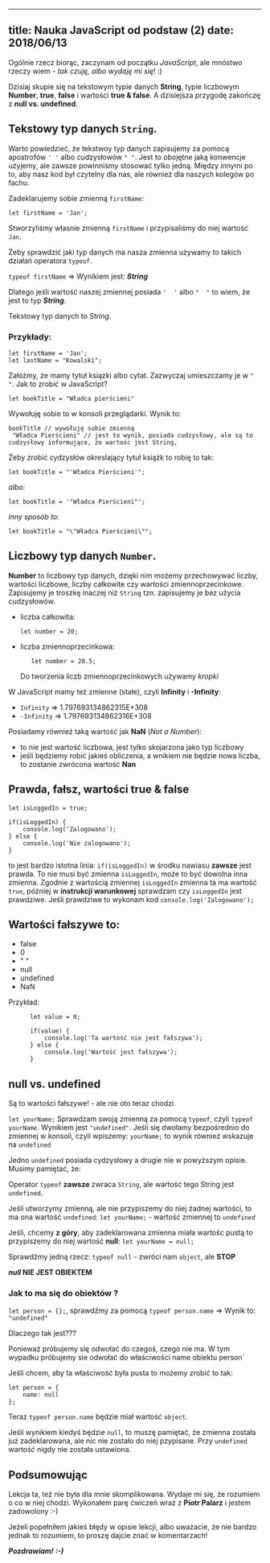 ----
title: Nauka JavaScript od podstaw (2)
date: 2018/06/13
----

Ogólnie rzecz biorąc, zaczynam od początku *JavaScript*, ale mnóstwo
rzeczy wiem - *tak czuję, albo wydaję mi się*! :)

Dzisiaj skupie się na tekstowym typie danych **String**,
typie liczbowym **Number**, **true**, **false** i wartości
**true & false**. A dzisiejsza przygodę zakończę z **null vs. undefined**.

## Tekstowy typ danych `String`.

Warto powiedzieć, że tekstwoy typ danych zapisujemy za pomocą apostrofów
 `' '` albo cudzysłowów `" "`. Jest to obojętne jaką konwencje użyjemy,
 ale zawsze powinniśmy stosować tylko jedną. Między innymi po to, aby nasz kod był czytelny dla nas, ale również dla naszych kolegów po fachu.

Zadeklarujemy sobie zmienną `firstName`:

```
let firstName = 'Jan';
```

Stworzyliśmy własnie zmienną `firstName` i przypisaliśmy do niej wartość `Jan`.

Żeby sprawdzić jaki typ danych ma nasza zmienna używamy to takich działań operatora `typeof`.

`typeof firstName` => Wynikiem jest: ***String***

Dlatego jeśli wartość naszej zmiennej posiada `'  '` albo `"  "` to wiem, że jest to typ ***String***.

Tekstowy typ danych to *String*.

### Przykłady:

```
let firstName = 'Jan';
let lastName = "Kowalski";
```



 Załóżmy, że mamy tytuł ksiązki albo cytat. Zazwyczaj umieszczamy je w `" "`. Jak to zrobić w JavaScript?

```
let bookTitle = "Władca pierścieni"
```

Wywołuję sobie to w konsoli przeglądarki. Wynik to:

```
bookTitle // wywołuję sobie zmienną
 "Władca Pierścieni" // jest to wynik, posiada cudzysłowy, ale są to cudzysłowy informujące, że wartośc jest String,
```

Żeby zrobić cydzysłów okreslający tytuł książk to robię to tak:

`let bookTitle = "'Władca Pierścieni'";`

*albo:*

`let bookTitle = '"Władca Pierścieni"';`

*inny sposób to:*

`let bookTitle = "\"Władca Pierścieni\"";`


##  Liczbowy typ danych `Number`.

**Number** to liczbowy typ danych, dzięki nim możemy przechowywać liczby,
wartości liczbowe, liczby całkowite czy wartości zmiennoprzecinkowe.
Zapisujemy je troszkę inaczej niż `String` tzn. zapisujemy je bez użycia
cudzysłowów.
- liczba całkowita:

    ```
    let number = 20;
    ```

- liczba zmiennoprzecinkowa:

     ```
        let number = 20.5;
     ```

     Do tworzenia liczb zmiennoprzecinkowych używamy *kropki*

W JavaScript mamy też zmienne (stałe), czyli **Infinity** i **-Infinity**:
* `Infinity` => 1.797693134862315E+308
* `-Infinity` => 1.797693134862316E+308

Posiadamy również taką wartość jak **NaN** (*Not a Number*):
* to nie jest wartość liczbowa, jest tylko skojarzona jako typ liczbowy
* jeśli będziemy robić jakieś obliczenia, a wnikiem nie będzie nowa liczba,
    to zostanie zwrócona wartość **Nan**


## Prawda, fałsz, wartości true & false

```
let isLoggedIn = true;

if(isLoggedIn) {
    console.log('Zalogowano');
} else {
    console.log('Nie zalogowano');
}
```

to jest bardzo istotna linia: `if(isLoggedIn)` w środku nawiasu
**zawsze** jest prawda. To nie musi być zmienna `isLoggedIn`, może to
być dowolna inna zmienna. Zgodnie z wartością zmiennej `isLoggedIn`
zmienna ta ma wartość `true`, póżniej w **instrukcji warunkowej**
sprawdzam czy `isLoggedIn` jest prawdziwe. Jeśli prawdziwe to wykonam
kod `console.log('Zalogowano');`

## Wartości fałszywe to:

 * false
 * 0
 * " "
 * null
 * undefined
 * NaN

Przykład:

  ```
        let value = 0;

        if(value) {
            console.log('Ta wartość nie jest fałszywa');
        } else {
            console.log('Wartość jest fałszywa');
        }
   ```

## null vs. undefined

Są to wartości fałszywe! - ale nie oto teraz chodzi.

`let yourName;` Sprawdzam swoją zmienną za pomocą `typeof`, czyli
`typeof yourName`. Wynikiem jest `"undefined"`. Jeśli się dwołamy
bezpośrednio do zmiennej w konsoli, czyli wpiszemy: `yourName;` to wynik
również wskazuje na `undefined`

Jedno `undefined` posiada cydzysłowy a drugie nie w powyższym opisie.
Musimy pamiętać, że:

Operator `typeof` **zawsze** zwraca `String`, ale wartość tego String
jest `undefined`.


Jeśli utworzymy zmienną, ale nie przypiszemy do niej żadnej wartości,
to ma ona wartość `undefined`: `let yourName;` - wartość zmiennej to
*`undefined`*


Jeśli, chcemy **z góry**, aby zadeklarowana zmienna miała wartośc pustą
to przypiszemy do niej wartość **null**: `let yourName = null;`

Sprawdźmy jedną rzecz: `typeof null` - zwróci nam `object`, ale **STOP**

***null* NIE JEST OBIEKTEM**

### Jak to ma się do obiektów ?

`let person = {};`, sprawdźmy za pomocą `typeof person.name` =>
Wynik to: `"undefined"`

Dlaczego tak jest???

Ponieważ próbujemy się odwołać do czegoś, czego nie ma. W tym wypadku
próbujemy sie odwołać do właściwości name obiektu person`

Jeśli chcem, aby ta właściwość była pusta to możemy zrobić to tak:

```
let person = {
    name: null
};
```

Teraz `typeof person.name` będzie miał wartość `object`.

Jeśli wynikiem kiedyś będzie `null`, to muszę pamiętać, że zmienna
została już zadeklarowana, ale nic nie zostało do niej pzypisane. 
Przy `undefined` wartość nigdy nie została ustawiona.

## Podsumowując

Lekcja ta, też nie była dla mnie skomplikowana. Wydaje mi się, że
rozumiem o co w niej chodzi. Wykonałem parę ćwiczeń wraz z
**Piotr Palarz** i jestem zadowolony :-)

Jeżeli popełniłem jakieś błędy w opisie lekcji, albo uważacie, że nie
bardzo jednak to rozumiem, to proszę  dajcie znać w komentarzach!

***Pozdrawiam! :-)***

